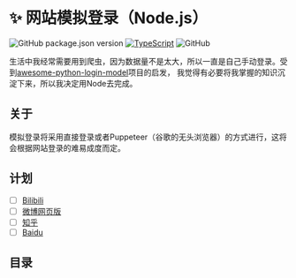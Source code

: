 # ✨ 网站模拟登录（Node.js）
![GitHub package.json version](https://img.shields.io/github/package-json/v/ZhelinCheng/awesome-node-login-model.svg)
[![TypeScript](https://img.shields.io/badge/TypeScript-%3E%3D3.0-green.svg)](https://www.typescriptlang.org/)
![GitHub](https://img.shields.io/github/license/ZhelinCheng/awesome-node-login-model.svg)

生活中我经常需要用到爬虫，因为数据量不是太大，所以一直是自己手动登录。受到[awesome-python-login-model](https://github.com/CriseLYJ/awesome-python-login-model)项目的启发，
我觉得有必要将我掌握的知识沉淀下来，所以我决定用Node去完成。

## 关于
模拟登录将采用直接登录或者Puppeteer（谷歌的无头浏览器）的方式进行，这将会根据网站登录的难易成度而定。

## 计划
- [ ] [Bilibili](https://www.bilibili.com/)
- [ ] [微博网页版](http://weibo.com)
- [ ] [知乎](http://zhihu.com)
- [ ] [Baidu](www.baidu.com)

## 目录
